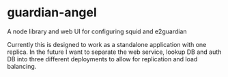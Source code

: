 # guardian-angel
A node library and web UI for configuring squid and e2guardian

Currently this is designed to work as a standalone application with one replica. In the future I want to separate the web service, lookup DB and auth DB into three different deployments to allow for replication and load balancing.
